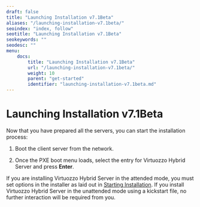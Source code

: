 ```yaml
---
draft: false
title: "Launching Installation v7.1Beta"
aliases: "/launching-installation-v7.1beta/"
seoindex: "index, follow"
seotitle: "Launching Installation v7.1Beta"
seokeywords: ""
seodesc: ""
menu:
    docs:
        title: "Launching Installation v7.1Beta"
        url: "/launching-installation-v7.1beta/"
        weight: 10
        parent: "get-started"
        identifier: "launching-installation-v7.1beta.md"
---
```

# Launching Installation v7.1Beta

Now that you have prepared all the servers, you can start the installation process:

1.  Boot the client server from the network.

2.  Once the PXE boot menu loads, select the entry for Virtuozzo Hybrid Server and press **Enter**.

If you are installing Virtuozzo Hybrid Server in the attended mode, you must set options in the installer as laid out in [Starting Installation](.Starting_Installation_v7.1Beta). If you install Virtuozzo Hybrid Server in the unattended mode using a kickstart file, no further interaction will be required from you.


